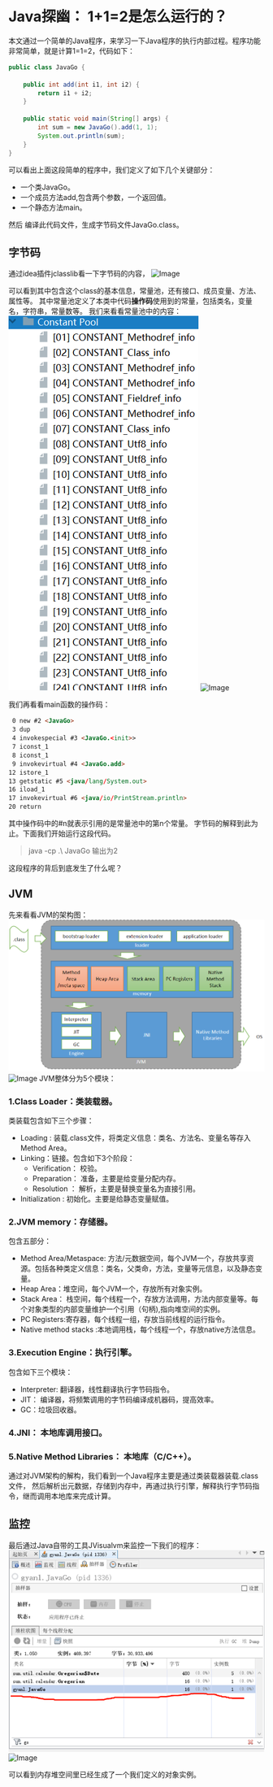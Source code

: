 # Java探幽： 1+1=2是怎么运行的？

本文通过一个简单的Java程序，来学习一下Java程序的执行内部过程。程序功能非常简单，就是计算1=1=2，代码如下：
```java
public class JavaGo {

    public int add(int i1, int i2) {
        return i1 + i2;
    }

    public static void main(String[] args) {
        int sum = new JavaGo().add(1, 1);
        System.out.println(sum);
    }
}
```

可以看出上面这段简单的程序中，我们定义了如下几个关键部分：

* 一个类JavaGo。
* 一个成员方法add,包含两个参数，一个返回值。
* 一个静态方法main。

然后
编译此代码文件，生成字节码文件JavaGo.class。

## 字节码

通过idea插件jclasslib看一下字节码的内容，
![Image](https://user-images.githubusercontent.com/9264588/79710502-be550f80-82f7-11ea-9c28-e38a34b74fbe.png)

可以看到其中包含这个class的基本信息，常量池，还有接口、成员变量、方法、属性等。
其中常量池定义了本类中代码**操作码**使用到的常量，包括类名，变量名，字符串，常量数等。
我们来看看常量池中的内容：
![Image](./images/constantpool_javago.png)
![Image](https://user-images.githubusercontent.com/9264588/79710684-581cbc80-82f8-11ea-8e93-06374cae783a.png)

我们再看看main函数的操作码：
```html
 0 new #2 <JavaGo>
 3 dup
 4 invokespecial #3 <JavaGo.<init>>
 7 iconst_1
 8 iconst_1
 9 invokevirtual #4 <JavaGo.add>
12 istore_1
13 getstatic #5 <java/lang/System.out>
16 iload_1
17 invokevirtual #6 <java/io/PrintStream.println>
20 return
```
其中操作码中的#n就表示引用的是常量池中的第n个常量。
字节码的解释到此为止。下面我们开始运行这段代码。
>java -cp .\ JavaGo
输出为2

这段程序的背后到底发生了什么呢？

## JVM
先来看看JVM的架构图：
![Image](./images/jvm_architecture.png)
![Image](https://user-images.githubusercontent.com/9264588/79710757-839fa700-82f8-11ea-8e02-8e01e9a7009a.png)
JVM整体分为5个模块：

### 1.Class Loader：类装载器。

   类装载包含如下三个步骤：
   * Loading : 装载.class文件，将类定义信息：类名、方法名、变量名等存入Method Area。
   * Linking：链接。包含如下3个阶段：
     * Verification： 校验。
     * Preparation：  准备，主要是给变量分配内存。
     * Resolution ：  解析，主要是替换变量名为直接引用。
   * Initialization : 初始化。主要是给静态变量赋值。
     

### 2.JVM memory：存储器。

   包含五部分：
   * Method Area/Metaspace: 方法/元数据空间，每个JVM一个，存放共享资源。包括各种类定义信息：类名，父类命，方法，变量等元信息，以及静态变量。
   * Heap Area：堆空间，每个JVM一个，存放所有对象实例。
   * Stack Area： 栈空间，每个线程一个，存放方法调用，方法内部变量等。每个对象类型的内部变量维护一个引用（句柄),指向堆空间的实例。
   * PC Registers:寄存器，每个线程一组，存放当前线程的运行指令。
   * Native method stacks :本地调用栈，每个线程一个，存放native方法信息。

### 3.Execution Engine：执行引擎。

包含如下三个模块：
   * Interpreter: 翻译器，线性翻译执行字节码指令。
   * JIT： 编译器，将频繁调用的字节码编译成机器码，提高效率。
   * GC：垃圾回收器。
   
### 4.JNI： 本地库调用接口。

### 5.Native Method Libraries： 本地库（C/C++）。

通过对JVM架构的解构，我们看到一个Java程序主要是通过类装载器装载.class文件，
然后解析出元数据，存储到内存中，再通过执行引擎，解释执行字节码指令，继而调用本地库来完成计算。

## 监控
最后通过Java自带的工具JVisualvm来监控一下我们的程序：
![Image](./images/visualvm_javago_instance.png)
![Image](https://user-images.githubusercontent.com/9264588/79710782-95814a00-82f8-11ea-91c1-460f268c2bb8.png)

可以看到内存堆空间里已经生成了一个我们定义的对象实例。